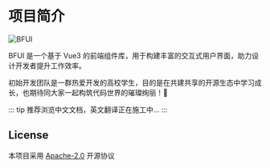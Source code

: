 # 项目简介

![BFUI](/banner.png)

BFUI 是一个基于 Vue3 的前端组件库，用于构建丰富的交互式用户界面，助力设计开发者提升工作效率。

初始开发团队是一群热爱开发的高校学生，目的是在共建共享的开源生态中学习成长，也期待同大家一起构筑代码世界的璀璨绚丽！🎉

::: tip
推荐浏览中文文档，英文翻译正在施工中...
:::


## License

本项目采用 [Apache-2.0](https://github.com/BF-Teams/bfui-vue3/blob/main/LICENSE) 开源协议
